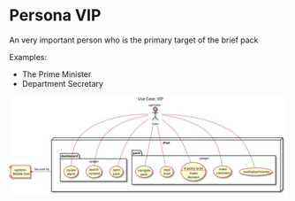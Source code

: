 # Persona VIP 

An very important person who is the primary target of the brief pack

Examples:

- The Prime Minister
- Department Secretary


[![mobile](vip.svg)](vip.svg)